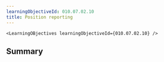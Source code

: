 ```yaml
---
learningObjectiveId: 010.07.02.10
title: Position reporting
---
```


```tsx eval
<LearningOBjectives learningObjectiveId={010.07.02.10} />
```

## Summary
